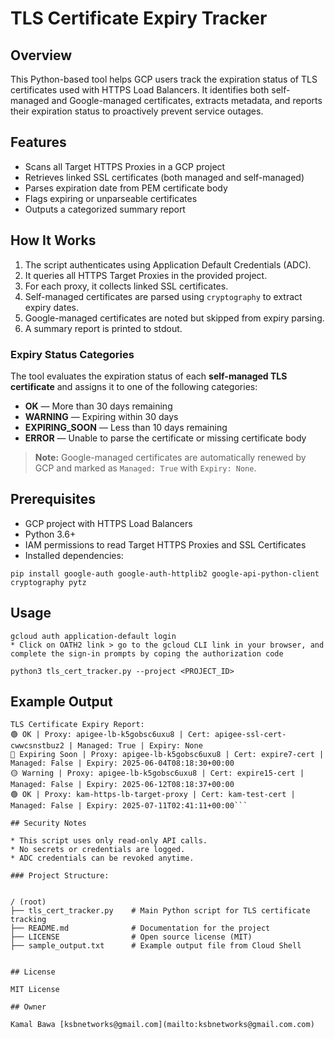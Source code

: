 # TLS Certificate Expiry Tracker

## Overview

This Python-based tool helps GCP users track the expiration status of TLS certificates used with HTTPS Load Balancers. It identifies both self-managed and Google-managed certificates, extracts metadata, and reports their expiration status to proactively prevent service outages.

## Features

* Scans all Target HTTPS Proxies in a GCP project
* Retrieves linked SSL certificates (both managed and self-managed)
* Parses expiration date from PEM certificate body
* Flags expiring or unparseable certificates
* Outputs a categorized summary report

## How It Works

1. The script authenticates using Application Default Credentials (ADC).
2. It queries all HTTPS Target Proxies in the provided project.
3. For each proxy, it collects linked SSL certificates.
4. Self-managed certificates are parsed using `cryptography` to extract expiry dates.
5. Google-managed certificates are noted but skipped from expiry parsing.
6. A summary report is printed to stdout.

### Expiry Status Categories

The tool evaluates the expiration status of each **self-managed TLS certificate** and assigns it to one of the following categories:

* **OK** — More than 30 days remaining
* **WARNING** — Expiring within 30 days
* **EXPIRING\_SOON** — Less than 10 days remaining
* **ERROR** — Unable to parse the certificate or missing certificate body

> **Note:** Google-managed certificates are automatically renewed by GCP and marked as `Managed: True` with `Expiry: None`.

## Prerequisites

* GCP project with HTTPS Load Balancers
* Python 3.6+
* IAM permissions to read Target HTTPS Proxies and SSL Certificates
* Installed dependencies:

```Cloud Shell
pip install google-auth google-auth-httplib2 google-api-python-client cryptography pytz
```

## Usage

```Cloud Shell
gcloud auth application-default login
* Click on OATH2 link > go to the gcloud CLI link in your browser, and complete the sign-in prompts by coping the authorization code

python3 tls_cert_tracker.py --project <PROJECT_ID>
```

## Example Output

```
TLS Certificate Expiry Report:
🟢 OK | Proxy: apigee-lb-k5gobsc6uxu8 | Cert: apigee-ssl-cert-cwwcsnstbuz2 | Managed: True | Expiry: None
🔴 Expiring Soon | Proxy: apigee-lb-k5gobsc6uxu8 | Cert: expire7-cert | Managed: False | Expiry: 2025-06-04T08:18:30+00:00
🟡 Warning | Proxy: apigee-lb-k5gobsc6uxu8 | Cert: expire15-cert | Managed: False | Expiry: 2025-06-12T08:18:37+00:00
🟢 OK | Proxy: kam-https-lb-target-proxy | Cert: kam-test-cert | Managed: False | Expiry: 2025-07-11T02:41:11+00:00```

## Security Notes

* This script uses only read-only API calls.
* No secrets or credentials are logged.
* ADC credentials can be revoked anytime.

### Project Structure:


/ (root)
├── tls_cert_tracker.py    # Main Python script for TLS certificate tracking
├── README.md              # Documentation for the project
├── LICENSE                # Open source license (MIT)
├── sample_output.txt      # Example output file from Cloud Shell


## License

MIT License

## Owner

Kamal Bawa [ksbnetworks@gmail.com](mailto:ksbnetworks@gmail.com.com)
